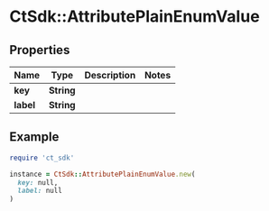 # CtSdk::AttributePlainEnumValue

## Properties

| Name | Type | Description | Notes |
| ---- | ---- | ----------- | ----- |
| **key** | **String** |  |  |
| **label** | **String** |  |  |

## Example

```ruby
require 'ct_sdk'

instance = CtSdk::AttributePlainEnumValue.new(
  key: null,
  label: null
)
```

